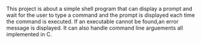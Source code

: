 This project is about a simple shell program that can display a prompt and wait for the user to type a command and the prompt is displayed each time the command is executed.
If an executable cannot be found,an error message is displayed.
It can also handle command line arguements all implemented in C.
